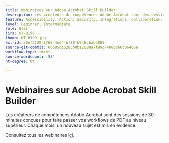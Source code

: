 ```yaml
---
title: Webinaires sur Adobe Acrobat Skill Builder
description: Les créateurs de compétences Adobe Acrobat sont des sessions de 30 minutes conçues pour faire passer vos workflows de PDF au niveau supérieur
feature: Accessibility, Action, Security, Integrations, Collaboration, Edit PDF, Convert PDF, Share, Mobile, Skill Builder, Form
level: Beginner, Intermediate
role: User
jira: KT-8199
thumb: KT-8199.jpg
exl-id: 56ef2120-1765-4ed4-bf80-b048cbabe805
source-git-commit: 68b95d15285b0b11688a7f99c74086c60c36466e
workflow-type: tm+mt
source-wordcount: '58'
ht-degree: 0%

---
```


# Webinaires sur Adobe Acrobat Skill Builder

Les créateurs de compétences Adobe Acrobat sont des sessions de 30 minutes conçues pour faire passer vos workflows de PDF au niveau supérieur. Chaque mois, un nouveau sujet est mis en évidence.

Consultez tous les webinaires [ici](https://teamwork.adobe.com/adobe-acrobat-skill-builder/).